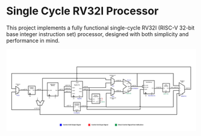 # Single Cycle RV32I Processor

This project implements a fully functional single-cycle RV32I (RISC-V 32-bit base integer instruction set) processor, designed with both simplicity and performance in mind.
 
![Schematic](https://github.com/hazem-antar/RV32I/blob/main/RV32I%20Schematic.jpg?raw=true)
